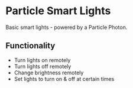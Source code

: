 # Particle Smart Lights

Basic smart lights - powered by a Particle Photon.

## Functionality
- Turn lights on remotely
- Turn lights off remotely
- Change brightness remotely
- Set lights to turn on & off at certain times
